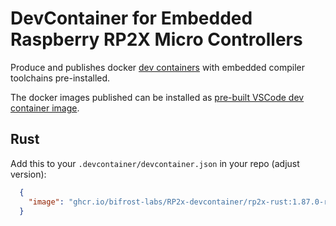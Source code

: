 # DevContainer for Embedded Raspberry RP2X Micro Controllers

Produce and publishes docker [dev containers](https://containers.dev/implementors/json_reference/)
with embedded compiler toolchains pre-installed.

The docker images published can be installed as [pre-built VSCode dev container image](https://code.visualstudio.com/docs/devcontainers/containers#_prebuilding-dev-container-images).

## Rust

Add this to your `.devcontainer/devcontainer.json` in your repo (adjust version):

```json
  {
    "image": "ghcr.io/bifrost-labs/RP2x-devcontainer/rp2x-rust:1.87.0-rc1",
  }
```
